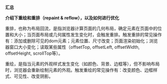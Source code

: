 **汇总**

**介绍下重绘和重排（repaint & reflow），以及如何进行优化**

重排，也称为布局回流，是指浏览器计算页面的几何布局，确定元素在页面中的位置和大小；当页面布局或几何属性发生变化时，会触发重排。触发重排的常见操作有：添加或删除可见的dom元素；元素位置、尺寸改变；页面渲染初始化；浏览器窗口大小变化；读取某些属性（offsetTop, offsetLeft, offsetWidth, offsetHeight, scrollTop等）。

重绘，是指当元素的外观样式发生变化（如颜色、背景、边框等），但不影响布局时，浏览器会重新绘制元素的外观。触发重绘的常见操作有：改变颜色、边框样式、可见性、改变阴影。
